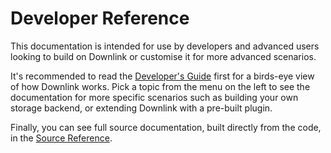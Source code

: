 # Developer Reference

This documentation is intended for use by developers and advanced users looking to build on Downlink or customise it for more advanced scenarios.

It's recommended to read the [Developer's Guide](./developers.md) first for a birds-eye view of how Downlink works. Pick a topic from the menu on the left to see the documentation for more specific scenarios such as building your own storage backend, or extending Downlink with a pre-built plugin.

Finally, you can see full source documentation, built directly from the code, in the [Source Reference](../../api/index.md).